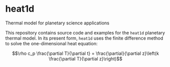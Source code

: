 # heat1d
Thermal model for planetary science applications

This repository contains source code and examples for the `heat1d` planetary thermal model. In its present form, `heat1d` uses the finite difference method to solve the one-dimensional heat equation:

$$\rho c_p \frac{\partial T}{\partial t} = \frac{\partial}{\partial z}\left(k \frac{\partial T}{\partial z}\right)$$
